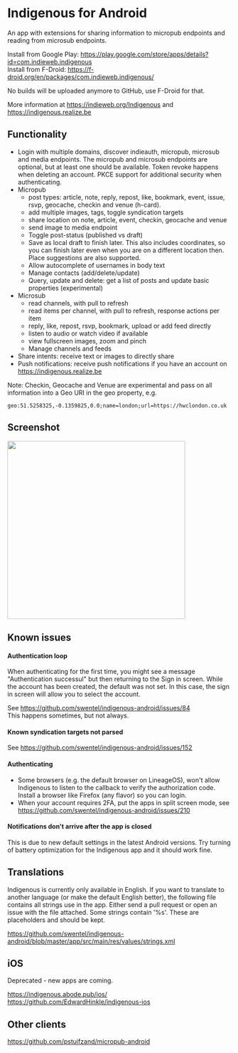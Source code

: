 # Indigenous for Android

An app with extensions for sharing information to micropub endpoints and
reading from microsub endpoints.

Install from Google Play:
https://play.google.com/store/apps/details?id=com.indieweb.indigenous  
Install from F-Droid:
https://f-droid.org/en/packages/com.indieweb.indigenous/

No builds will be uploaded anymore to GitHub, use F-Droid for that.

More information at https://indieweb.org/Indigenous and
https://indigenous.realize.be

## Functionality

- Login with multiple domains, discover indieauth, micropub, microsub
  and media endpoints. The micropub and microsub endpoints are optional,
  but at least one should be available. Token revoke happens when deleting
  an account. PKCE support for additional security when authenticating.
- Micropub
  - post types: article, note, reply, repost, like, bookmark, event,
    issue, rsvp, geocache, checkin and venue (h-card).
  - add multiple images, tags, toggle syndication targets
  - share location on note, article, event, checkin, geocache and venue
  - send image to media endpoint
  - Toggle post-status (published vs draft)
  - Save as local draft to finish later. This also includes coordinates,
    so you can finish later even when you are on a different location
    then. Place suggestions are also supported.
  - Allow autocomplete of usernames in body text
  - Manage contacts (add/delete/update)
  - Query, update and delete: get a list of posts and update basic
    properties (experimental)
- Microsub
  - read channels, with pull to refresh
  - read items per channel, with pull to refresh, response actions per item
  - reply, like, repost, rsvp, bookmark, upload or add feed directly
  - listen to audio or watch video if available 
  - view fullscreen images, zoom and pinch
  - Manage channels and feeds
- Share intents: receive text or images to directly share
- Push notifications: receive push notifications if you have an account
  on https://indigenous.realize.be

Note: Checkin, Geocache and Venue are experimental and pass on all information
into a Geo URI in the geo property, e.g.

```
geo:51.5258325,-0.1359825,0.0;name=london;url=https://hwclondon.co.uk
```

## Screenshot

<img src="https://realize.be/sites/default/files/2019-02/1550590120900.jpg" width="400" />

## Known issues

#### Authentication loop

When authenticating for the first time, you might see a message
"Authentication successul" but then returning to the Sign in screen.
While the account has been created, the default was not set. In this
case, the sign in screen will allow you to select the account.

See https://github.com/swentel/indigenous-android/issues/84  
This happens sometimes, but not always.

#### Known syndication targets not parsed

See https://github.com/swentel/indigenous-android/issues/152

#### Authenticating

- Some browsers (e.g. the default browser on LineageOS), won't allow
  Indigenous to listen to the callback to verify the authorization code.
  Install a browser like Firefox (any flavor) so you can login.
- When your account requires 2FA, put the apps in split screen mode, see
https://github.com/swentel/indigenous-android/issues/210

#### Notifications don't arrive after the app is closed

This is due to new default settings in the latest Android versions. Try
turning of battery optimization for the Indigenous app and it should
work fine.

## Translations

Indigenous is currently only available in English. If you want to
translate to another language (or make the default English better), the
following file contains all strings use in the app. Either send a pull
request or open an issue with the file attached. Some strings contain '%s'.
These are placeholders and should be kept.

https://github.com/swentel/indigenous-android/blob/master/app/src/main/res/values/strings.xml

## iOS

Deprecated - new apps are coming.

https://indigenous.abode.pub/ios/  
https://github.com/EdwardHinkle/indigenous-ios

## Other clients

https://github.com/pstuifzand/micropub-android

